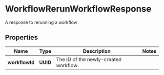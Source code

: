 

# WorkflowRerunWorkflowResponse

A response to rerunning a workflow

## Properties

| Name | Type | Description | Notes |
|------------ | ------------- | ------------- | -------------|
|**workflowId** | **UUID** | The ID of the newly-created workflow. |  |



